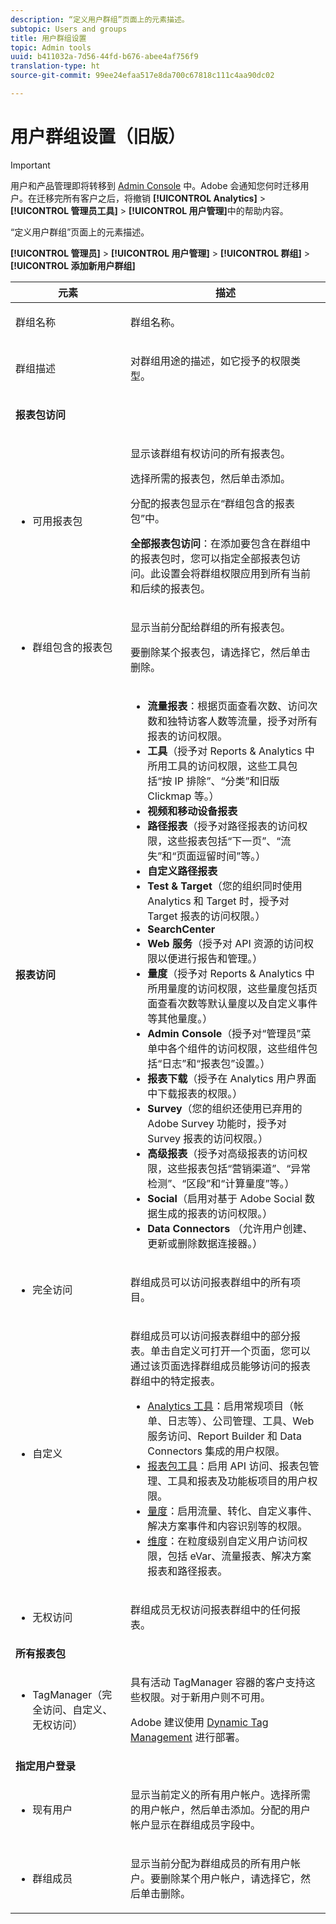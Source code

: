 ```yaml
---
description: “定义用户群组”页面上的元素描述。
subtopic: Users and groups
title: 用户群组设置
topic: Admin tools
uuid: b411032a-7d56-44fd-b676-abee4af756f9
translation-type: ht
source-git-commit: 99ee24efaa517e8da700c67818c111c4aa90dc02

---
```



# 用户群组设置（旧版）

>[!IMPORTANT]
>
>用户和产品管理即将转移到 [Admin Console](https://helpx.adobe.com/cn/enterprise/using/admin-console.html) 中。Adobe 会通知您何时迁移用户。在迁移完所有客户之后，将撤销 **[!UICONTROL Analytics]** > **[!UICONTROL 管理员工具]** > **[!UICONTROL 用户管理]**&#x200B;中的帮助内容。

“定义用户群组”页面上的元素描述。

**[!UICONTROL 管理员]** > **[!UICONTROL 用户管理]** > **[!UICONTROL 群组]** > **[!UICONTROL 添加新用户群组]**

<table id="table_85E9EBF7984545C780631D6C2090BD99"> 
 <thead> 
  <tr> 
   <th colname="col1" class="entry"> 元素 </th> 
   <th colname="col2" class="entry"> 描述 </th> 
  </tr> 
 </thead>
 <tbody> 
  <tr> 
   <td colname="col1"> <p>群组名称 </p> </td> 
   <td colname="col2"> <p>群组名称。 </p> </td> 
  </tr> 
  <tr> 
   <td colname="col1"> <p>群组描述 </p> </td> 
   <td colname="col2"> <p>对群组用途的描述，如它授予的权限类型。 </p> </td> 
  </tr> 
  <tr> 
   <td colname="col1"> <p><b>报表包访问</b> </p> </td> 
   <td colname="col2"> </td> 
  </tr> 
  <tr> 
   <td colname="col1"> <p> 
     <ul id="ul_62D4A028A1194E02B2F0D364D01E741C"> 
      <li id="li_11ADAD0A625046409B4FCCEF1D14E1E6">可用报表包 </li> 
     </ul> </p> </td> 
   <td colname="col2"> <p>显示该群组有权访问的所有报表包。 </p> <p>选择所需的报表包，然后单击<span class="uicontrol">添加</span>。 </p> <p>分配的报表包显示在<span class="wintitle">“群组包含的报表包”</span>中。 </p> <p><b>全部报表包访问</b>：在添加要包含在群组中的报表包时，您可以指定<span class="uicontrol">全部报表包访问</span>。此设置会将群组权限应用到所有当前和后续的报表包。 </p> </td> 
  </tr> 
  <tr> 
   <td colname="col1"> <p> 
     <ul id="ul_2615D113681C402E8F6B2A844B402626"> 
      <li id="li_6E04FC6AE26F4052835EF3AE51CDE2E3">群组包含的报表包 </li> 
     </ul> </p> </td> 
   <td colname="col2"> <p>显示当前分配给群组的所有报表包。 </p> <p>要删除某个报表包，请选择它，然后单击<span class="uicontrol">删除</span>。 </p> </td> 
  </tr> 
  <tr> 
   <td colname="col1"> <p><b>报表访问</b> </p> </td> 
   <td colname="col2"> 
    <draft-comment> 
     <p> 
      <ul id="ul_81ABB1701BEC44ECB548F98EB818F83B"> 
       <li id="li_FCE10A56AF904C9CBCE24AC91025639C"><b>流量报表</b>：根据页面查看次数、访问次数和独特访客人数等流量，授予对所有报表的访问权限。 </li> 
       <li id="li_2742B7A661FC45F496DFFBBB6CE675DE"><b>工具</b>（授予对 Reports &amp; Analytics 中所用工具的访问权限，这些工具包括“按 IP 排除”、“分类”和旧版 Clickmap 等。） </li> 
       <li id="li_88D54C31211B4A38B46FF64651718865"><b>视频和移动设备报表</b> </li> 
       <li id="li_DBC756832B52433DA6467EA8AEC02DBA"><b>路径报表</b>（授予对路径报表的访问权限，这些报表包括“下一页”、“流失”和“页面逗留时间”等。） </li> 
       <li id="li_D0B1B964C071441EAEC919DD7CC08E3D"><b>自定义路径报表</b> </li> 
       <li id="li_D63F60FF2DD2418A876B53404634D12D"><b>Test &amp; Target</b>（您的组织同时使用 Analytics 和 Target 时，授予对 Target 报表的访问权限。） </li> 
       <li id="li_03CE1718D51049D596DB061932D97506"><b>SearchCenter</b> </li> 
       <li id="li_78AB0BCEDBA946718F90B6D7AB52CB80"><b>Web 服务</b>（授予对 API 资源的访问权限以便进行报告和管理。） </li> 
       <li id="li_DCA83780F6214AF1A82255BC977744F1"><b>量度</b>（授予对 Reports &amp; Analytics 中所用量度的访问权限，这些量度包括页面查看次数等默认量度以及自定义事件等其他量度。）</li> 
       <li id="li_A200E3CED33D4B15BFD30CBDD930912C"><b>Admin Console</b>（授予对“管理员”菜单中各个组件的访问权限，这些组件包括“日志”和“报表包”设置。） </li> 
       <li id="li_CF3FA04D402A47618401633BA8583010"><b>报表下载</b>（授予在 Analytics 用户界面中下载报表的权限。） </li> 
       <li id="li_03AC2D9FF43648CB90E514C62DC31217"><b>Survey</b>（您的组织还使用已弃用的 Adobe Survey 功能时，授予对 Survey 报表的访问权限。） </li> 
       <li id="li_9FC3F25F335641B5AC9232BDC2DCCECA"><b>高级报表</b>（授予对高级报表的访问权限，这些报表包括“营销渠道”、“异常检测”、“区段”和“计算量度”等。） </li> 
       <li id="li_DB56BEB8D31A4918B5CCD3CBBC1DF40A"><b>Social</b>（启用对基于 Adobe Social 数据生成的报表的访问权限。） </li> 
       <li id="li_3C2F4F91B92A4CD9BCDD69E6FCE85EEE"><b>Data Connectors </b>（允许用户创建、更新或删除数据连接器。） </li> 
      </ul> </p> 
    </draft-comment> </td> 
  </tr> 
  <tr> 
   <td colname="col1"> <p> 
     <ul id="ul_CE3DC9C5D63348E48D72BEC32C9A2B45"> 
      <li id="li_9636E0FA37BE4FE48F8723F46C96FFC4">完全访问 </li> 
     </ul> </p> </td> 
   <td colname="col2"> <p>群组成员可以访问报表群组中的所有项目。 </p> </td> 
  </tr> 
  <tr> 
   <td colname="col1"> <p> 
     <ul id="ul_B573C170710545F0BF5CC3675A8F7ECA"> 
      <li id="li_238BA42873E24953A0D73443F36BD7C8">自定义 </li> 
     </ul> </p> </td> 
   <td colname="col2"> <p>群组成员可以访问报表群组中的部分报表。单击<span class="uicontrol">自定义</span>可打开一个页面，您可以通过该页面选择群组成员能够访问的报表群组中的特定报表。 </p> 
    <ul id="ul_16D5EF18D57D4608AEEDEC40D90D8828"> 
     <li id="li_F29E84C6228A464C8807F09205AEAAC6"><a href="/help/admin/user-management2/c-customize-report-access/groups-analytics-tools.md">Analytics 工具</a>：启用常规项目（帐单、日志等）、公司管理、工具、Web 服务访问、Report Builder 和 Data Connectors 集成的用户权限。 </li> 
     <li id="li_A6EB788162A2455E94CE54B9279A854D"><a href="/help/admin/user-management2/c-customize-report-access/groups-report-suite-tools.md">报表包工具</a>：启用 API 访问、报表包管理、工具和报表及功能板项目的用户权限。 </li> 
     <li id="li_EDB0255E009B4F1CAFAF53966B41363C"><a href="/help/admin/user-management2/c-customize-report-access/groups-metrics.md">量度</a>：启用流量、转化、自定义事件、解决方案事件和内容识别等的权限。 </li> 
     <li id="li_8DAE87D1DEF54803A9C6FE31C01F0FB0"><a href="/help/admin/user-management2/c-customize-report-access/groups-dimensions.md">维度</a>：在粒度级别自定义用户访问权限，包括 eVar、流量报表、解决方案报表和路径报表。 </li> 
    </ul> </td> 
  </tr> 
  <tr> 
   <td colname="col1"> <p> 
     <ul id="ul_F992DC52D44B4E1E9448D699A57AA7A9"> 
      <li id="li_5D07359AF741418FB73468400686CB57">无权访问 </li> 
     </ul> </p> </td> 
   <td colname="col2"> <p>群组成员无权访问报表群组中的任何报表。 </p> </td> 
  </tr> 
  <tr> 
   <td colname="col1"><b>所有报表包</b> </td> 
   <td colname="col2"> </td> 
  </tr> 
  <tr> 
   <td colname="col1"> <p> 
     <ul id="ul_19FCA8B24B7E4477B9AC9564D6CF2D44"> 
      <li id="li_F006EF42026F43069AEC0BFE01D7CBC8">TagManager（完全访问、自定义、无权访问） </li> 
     </ul> </p> </td> 
   <td colname="col2"> <p>具有活动 <span class="keyword">TagManager</span> 容器的客户支持这些权限。对于新用户则不可用。 </p> <p>Adobe 建议使用 <a href="https://marketing.adobe.com/resources/help/zh_CN/dtm/atm_migration.html">Dynamic Tag Management</a> 进行部署。 </p> </td> 
  </tr> 
  <tr> 
   <td colname="col1"><b>指定用户登录</b> </td> 
   <td colname="col2"> </td> 
  </tr> 
  <tr> 
   <td colname="col1"> <p> 
     <ul id="ul_8C68B33A3847467DBDC58838E3E85612"> 
      <li id="li_9BA51B0001AA41DE949322083A6CE70D">现有用户 </li> 
     </ul> </p> </td> 
   <td colname="col2"> <p>显示当前定义的所有用户帐户。选择所需的用户帐户，然后单击<span class="uicontrol">添加</span>。分配的用户帐户显示在<span class="uicontrol">群组成员</span>字段中。 </p> </td> 
  </tr> 
  <tr> 
   <td colname="col1"> <p> 
     <ul id="ul_5EAE5B2B54EA4C87BAA0C30AE9C8ECB0"> 
      <li id="li_FB6C9E925A5E498BBAFE13EF7606E940">群组成员 </li> 
     </ul> </p> </td> 
   <td colname="col2"> <p>显示当前分配为群组成员的所有用户帐户。要删除某个用户帐户，请选择它，然后单击<span class="uicontrol">删除</span>。 </p> </td> 
  </tr> 
 </tbody> 
</table>

